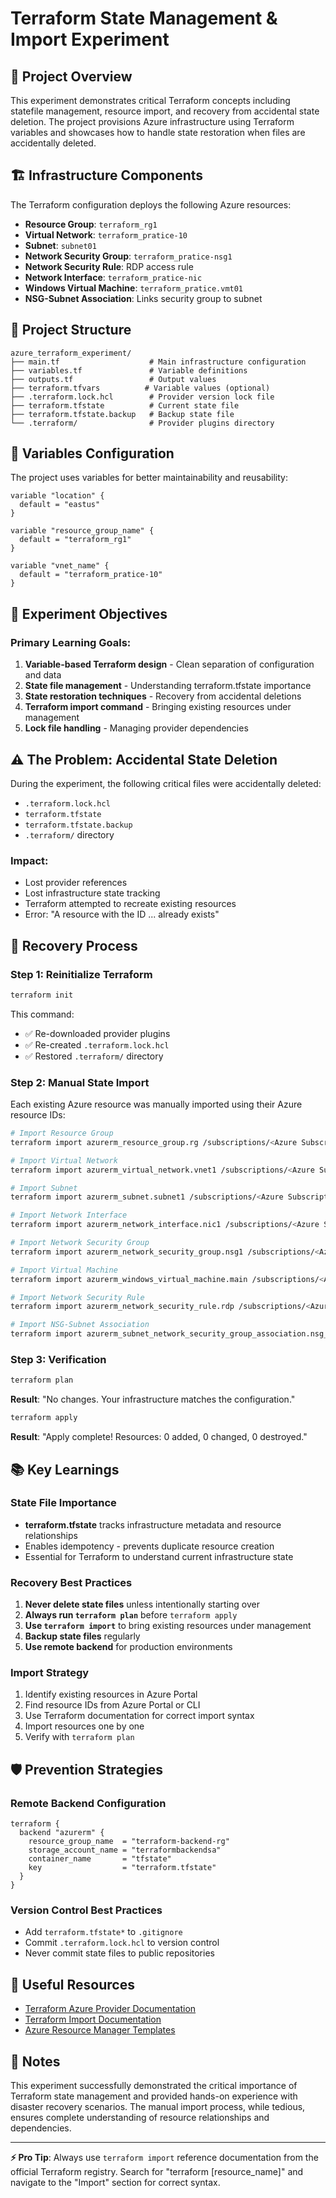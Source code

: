 # Terraform State Management & Import Experiment

## 🎯 Project Overview

This experiment demonstrates critical Terraform concepts including statefile management, resource import, and recovery from accidental state deletion. The project provisions Azure infrastructure using Terraform variables and showcases how to handle state restoration when files are accidentally deleted.

## 🏗️ Infrastructure Components

The Terraform configuration deploys the following Azure resources:

- **Resource Group**: `terraform_rg1`
- **Virtual Network**: `terraform_pratice-10`
- **Subnet**: `subnet01`
- **Network Security Group**: `terraform_pratice-nsg1`
- **Network Security Rule**: RDP access rule
- **Network Interface**: `terraform_pratice-nic`
- **Windows Virtual Machine**: `terraform_pratice.vmt01`
- **NSG-Subnet Association**: Links security group to subnet

## 📁 Project Structure

```
azure_terraform_experiment/
├── main.tf                    # Main infrastructure configuration
├── variables.tf               # Variable definitions
├── outputs.tf                 # Output values
├── terraform.tfvars          # Variable values (optional)
├── .terraform.lock.hcl        # Provider version lock file
├── terraform.tfstate          # Current state file
├── terraform.tfstate.backup   # Backup state file
└── .terraform/                # Provider plugins directory
```

## 🔧 Variables Configuration

The project uses variables for better maintainability and reusability:

```hcl
variable "location" {
  default = "eastus"
}

variable "resource_group_name" {
  default = "terraform_rg1"
}

variable "vnet_name" {
  default = "terraform_pratice-10"
}
```

## 🧪 Experiment Objectives

### Primary Learning Goals:
1. **Variable-based Terraform design** - Clean separation of configuration and data
2. **State file management** - Understanding terraform.tfstate importance
3. **State restoration techniques** - Recovery from accidental deletions
4. **Terraform import command** - Bringing existing resources under management
5. **Lock file handling** - Managing provider dependencies

## ⚠️ The Problem: Accidental State Deletion

During the experiment, the following critical files were accidentally deleted:
- `.terraform.lock.hcl`
- `terraform.tfstate`
- `terraform.tfstate.backup`
- `.terraform/` directory

### Impact:
- Lost provider references
- Lost infrastructure state tracking
- Terraform attempted to recreate existing resources
- Error: "A resource with the ID ... already exists"

## 🔄 Recovery Process

### Step 1: Reinitialize Terraform
```bash
terraform init
```
This command:
- ✅ Re-downloaded provider plugins
- ✅ Re-created `.terraform.lock.hcl`
- ✅ Restored `.terraform/` directory

### Step 2: Manual State Import

Each existing Azure resource was manually imported using their Azure resource IDs:

```bash
# Import Resource Group
terraform import azurerm_resource_group.rg /subscriptions/<Azure Subscription ID>/resourceGroups/terraform_rg1

# Import Virtual Network
terraform import azurerm_virtual_network.vnet1 /subscriptions/<Azure Subscription ID>/resourceGroups/terraform_rg1/providers/Microsoft.Network/virtualNetworks/terraform_pratice-10

# Import Subnet
terraform import azurerm_subnet.subnet1 /subscriptions/<Azure Subscription ID>/resourceGroups/terraform_rg1/providers/Microsoft.Network/virtualNetworks/terraform_pratice-10/subnets/subnet01

# Import Network Interface
terraform import azurerm_network_interface.nic1 /subscriptions/<Azure Subscription ID>/resourceGroups/terraform_rg1/providers/Microsoft.Network/networkInterfaces/terraform_pratice-nic

# Import Network Security Group
terraform import azurerm_network_security_group.nsg1 /subscriptions/<Azure Subscription ID>/resourceGroups/terraform_rg1/providers/Microsoft.Network/networkSecurityGroups/terraform_pratice-nsg1

# Import Virtual Machine
terraform import azurerm_windows_virtual_machine.main /subscriptions/<Azure Subscription ID>/resourceGroups/terraform_rg1/providers/Microsoft.Compute/virtualMachines/terraform_pratice.vmt01

# Import Network Security Rule
terraform import azurerm_network_security_rule.rdp /subscriptions/<Azure Subscription ID>/resourceGroups/terraform_rg1/providers/Microsoft.Network/networkSecurityGroups/terraform_pratice-nsg1/securityRules/rdp

# Import NSG-Subnet Association
terraform import azurerm_subnet_network_security_group_association.nsg_subnet_assoc /subscriptions/<Azure Subscription ID>/resourceGroups/terraform_rg1/providers/Microsoft.Network/virtualNetworks/terraform_pratice-10/subnets/subnet01
```

### Step 3: Verification
```bash
terraform plan
```
**Result**: "No changes. Your infrastructure matches the configuration."

```bash
terraform apply
```
**Result**: "Apply complete! Resources: 0 added, 0 changed, 0 destroyed."

## 📚 Key Learnings

### State File Importance
- **terraform.tfstate** tracks infrastructure metadata and resource relationships
- Enables idempotency - prevents duplicate resource creation
- Essential for Terraform to understand current infrastructure state

### Recovery Best Practices
1. **Never delete state files** unless intentionally starting over
2. **Always run `terraform plan`** before `terraform apply`
3. **Use `terraform import`** to bring existing resources under management
4. **Backup state files** regularly
5. **Use remote backend** for production environments

### Import Strategy
1. Identify existing resources in Azure Portal
2. Find resource IDs from Azure Portal or CLI
3. Use Terraform documentation for correct import syntax
4. Import resources one by one
5. Verify with `terraform plan`

## 🛡️ Prevention Strategies

### Remote Backend Configuration
```hcl
terraform {
  backend "azurerm" {
    resource_group_name  = "terraform-backend-rg"
    storage_account_name = "terraformbackendsa"
    container_name       = "tfstate"
    key                  = "terraform.tfstate"
  }
}
```

### Version Control Best Practices
- Add `terraform.tfstate*` to `.gitignore`
- Commit `.terraform.lock.hcl` to version control
- Never commit state files to public repositories

## 🔗 Useful Resources

- [Terraform Azure Provider Documentation](https://registry.terraform.io/providers/hashicorp/azurerm/latest/docs)
- [Terraform Import Documentation](https://www.terraform.io/docs/import/index.html)
- [Azure Resource Manager Templates](https://docs.microsoft.com/en-us/azure/azure-resource-manager/)

## 📝 Notes

This experiment successfully demonstrated the critical importance of Terraform state management and provided hands-on experience with disaster recovery scenarios. The manual import process, while tedious, ensures complete understanding of resource relationships and dependencies.

---

**⚡ Pro Tip**: Always use `terraform import` reference documentation from the official Terraform registry. Search for "terraform [resource_name]" and navigate to the "Import" section for correct syntax.
